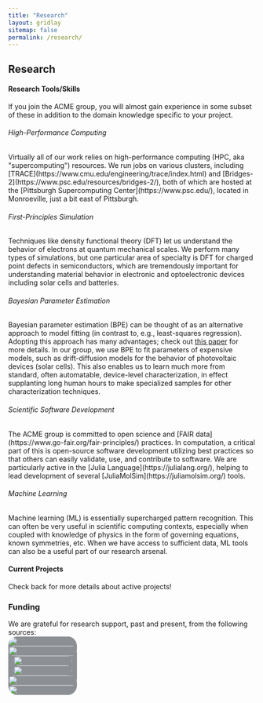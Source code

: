 ```yaml
---
title: "Research"
layout: gridlay
sitemap: false
permalink: /research/
---
```


<!-- <style> -->
<!-- iframe { -->
<!--   height: 100%; -->
<!--   width: 175px !important; -->
<!--   display: inline; -->
<!--   vertical-align:middle; -->
<!--   margin:0px !important; -->
<!--   padding:0px !important; -->
<!--   width: 175px; -->
<!--   display: inline; -->
<!--   vertical-align:middle; -->
<!--   border: 1px solid red; -->
<!-- } -->
<!-- .col-md-3 { -->
<!--   margin:0px !important; -->
<!--   padding:0px !important; -->
<!--   overflow:hidden; -->
<!--   display: table-cell; -->
<!--   text-align:center; -->
<!--   background: white; -->
<!--   width: 175px; -->
<!--   border: 0px solid transparent; -->
<!--   border-radius:20px; -->
<!-- } -->
<!-- </style> -->

<style>
img{
  border-radius: 10px;
}
.col-md-3 {
  margin-top:10px;
  margin-bottom:10px;
  padding:0px;
  display:block;
  overflow:hidden;
  text-align:center;
  display: table-cell;
  background: white;
  border-radius: 20px;
  height: auto;
  <!-- border: 1px solid black; -->
}
iframe {
  margin:0;
  padding:0;
  width: 175px;
  display: inline;
  vertical-align: middle;
}
.light-bg {
  margin-top:10px;
  margin-bottom:10px;
  padding:0px;
  display:block;
  overflow:hidden;
  text-align:center;
  display: table-cell;
  background: #8c8f94;
  border-radius: 20px;
  height: auto;
  <!-- border: 1px solid black; -->
}
</style>

  <!-- border: 5px solid red; -->
  <!-- margin-bottom:5px; -->
  <!-- margin-left:5px; -->
  <!-- float: none; -->

## Research

<div class="jumbotron">
<div class="row align-items-end">
<div class="col-md-12 col-sm-12">
 <h4>Research Tools/Skills</h4>
If you join the ACME group, you will almost gain experience in some subset of these in addition to the domain knowledge specific to your project.

<h6>High-Performance Computing</h6>
Virtually all of our work relies on high-performance computing (HPC, aka "supercomputing") resources. We run jobs on various clusters, including [TRACE](https://www.cmu.edu/engineering/trace/index.html) and [Bridges-2](https://www.psc.edu/resources/bridges-2/), both of which are hosted at the [Pittsburgh Supercomputing Center](https://www.psc.edu/), located in Monroeville, just a bit east of Pittsburgh. 

<h6>First-Principles Simulation</h6>
Techniques like density functional theory (DFT) let us understand the behavior of electrons at quantum mechanical scales. We perform many types of simulations, but one particular area of specialty is DFT for charged point defects in semiconductors, which are tremendously important for understanding material behavior in electronic and optoelectronic devices including solar cells and batteries.

<h6>Bayesian Parameter Estimation</h6>
Bayesian parameter estimation (BPE) can be thought of as an alternative approach to model fitting (in contrast to, e.g., least-squares regression). Adopting this approach has many advantages; check out <a href="{{ site.url }}{{ site.baseurl }}/cv/BPE_paper.pdf" target="_blank">this paper</a> for more details. In our group, we use BPE to fit parameters of expensive models, such as drift-diffusion models for the behavior of photovoltaic devices (solar cells). This also enables us to learn much more from standard, often automatable, device-level characterization, in effect supplanting long human hours to make specialized samples for other characterization techniques.

<h6>Scientific Software Development</h6>
The ACME group is committed to open science and [FAIR data](https://www.go-fair.org/fair-principles/) practices. In computation, a critical part of this is open-source software development utilizing best practices so that others can easily validate, use, and contribute to software. We are particularly active in the [Julia Language](https://julialang.org/), helping to lead development of several [JuliaMolSim](https://juliamolsim.org/) tools.

<h6>Machine Learning</h6>
Machine learning (ML) is essentially supercharged pattern recognition. This can often be very useful in scientific computing contexts, especially when coupled with knowledge of physics in the form of governing equations, known symmetries, etc. When we have access to sufficient data, ML tools can also be a useful part of our research arsenal.

</div>
</div>
</div>

<div class="jumbotron">
<div class="row align-items-end">
<div class="col-md-9 col-sm-12">
 <h4>Current Projects</h4>
Check back for more details about active projects!
</div>
</div>
</div>

<div class="jumbotron">
<div class="row align-items-end">
<div class="col-md-9 col-sm-12">
 <h3>Funding</h3>
We are grateful for research support, past and present, from the following sources:

<div class="light-bg">
  <a href="https://www.simonsfoundation.org/"><img src="{{ site.url }}{{site.baseurl }}/images/funders/Simons.png" width="100%" style="max-width:200px"/></a>  <a href="https://www.tri.global/"><img src="{{ site.url }}{{site.baseurl }}/images/funders/TRI.png" width="100%" style="max-width:200px"/></a>
<a href="https://firstsolar.com/"><img src="{{ site.url }}{{site.baseurl }}/images/funders/FSLR.png" width="100%" style="max-width:120px"/></a>  <a href="https://www.nsf.gov/"><img src="{{ site.url }}{{site.baseurl }}/images/funders/NSF.png" width="100%" style="max-width:120px"/></a>  <a href="https://www.netl.doe.gov/"><img src="{{ site.url }}{{site.baseurl }}/images/funders/NETL.png" width="100%" style="max-width:200px"/></a>  <a href="https://arl.devcom.army.mil/"><img src="{{ site.url }}{{site.baseurl }}/images/funders/ARL.png" width="100%" style="max-width:200px"/></a>
</div>
</div>
</div>
</div>



